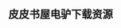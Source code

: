 ## 皮皮书屋电驴下载资源 

[Drupal 7 Mobile Web Development Beginner’s Guide.pdf]: (ed2k://|file|Drupal%207%20Mobile%20Web%20Development%20Beginner%E2%80%99s%20Guide.pdf|15431293|d2632aab9aec41a39d6d26e535498872|h=ydscny3mo3cvdzu6wjsqaz4cffhcyleg|/)

[CCNA Data Center Study Guide, EXAM 640-911.pdf]: (ed2k://|file|CCNA%20Data%20Center%20Study%20Guide%2C%20EXAM%20640-911.pdf|15596860|5963b795bacee6b473aba0aace2721b8|h=fnyntptmz6tyirlmy7jmx7sylbbf5puj|/)

[Simply Rails 2.pdf]: (ed2k://|file|Simply%20Rails%202.pdf|14364414|26d7061e55329a3a68e72cae68746c57|h=gaqmyncrgc6lxradmq6otad3zkhknz3i|/)

[LISP-STAT_ An Object-Oriented Environment for Statustical Computing and Dynamic Graphics.pdf]: (ed2k://|file|LISP-STAT_%20An%20Object-Oriented%20Environment%20for%20Statustical%20Computing%20and%20Dynamic%20Graphics.pdf|19728315|3393856d3f3231ad19ca362acfd866e2|h=pllabxuy62eezb2gbabqolycqevstwzk|/)

[Electromagnetic Compatibility Engineering.pdf]: (ed2k://|file|Electromagnetic%20Compatibility%20Engineering.pdf|29001752|2b44a43e46cbcf027b83e3fbc2c32f50|h=p3f5yfzlv5q7vt6d5cqtiljl3scpjfpz|/)

[Cobit4.1简体中文版.pdf]: (ed2k://|file|Cobit4.1%E7%AE%80%E4%BD%93%E4%B8%AD%E6%96%87%E7%89%88.pdf|7498227|29ce37f9aa3511064e697a295c24d296|h=dab4twvimqt5ej4g5opx4h3drx2c3xji|/)

[Integrating CMMI and Agile Development.pdf]: (ed2k://|file|Integrating%20CMMI%20and%20Agile%20Development.pdf|2810774|cc044fb81e8cc7fd33c59f7292ad6550|h=hilq5w35zr3hs4mlx47pfzor6y7qm6ws|/)

[LATEX Notes 雷太赫排版系统简介.pdf]: (ed2k://|file|LATEX%20Notes%20%E9%9B%B7%E5%A4%AA%E8%B5%AB%E6%8E%92%E7%89%88%E7%B3%BB%E7%BB%9F%E7%AE%80%E4%BB%8B.pdf|2952957|8ed6f5b7bba8dfa886b823d8987043ed|h=756pzj5tyhbuauzlndj7hyr5pb2hbnhh|/)

[Java企业设计模式.pdf]: (ed2k://|file|Java%E4%BC%81%E4%B8%9A%E8%AE%BE%E8%AE%A1%E6%A8%A1%E5%BC%8F.pdf|8444129|f3fc9bfa5aa7f43a17e71357b95dec8b|h=6objkfxykf3aflw7lwr65danhtawenyn|/)

[IBM Cognos 8 Report Studio Cookbook.pdf]: (ed2k://|file|IBM%20Cognos%208%20Report%20Studio%20Cookbook.pdf|8892340|419e3234595bd1d682716fa8dbbde631|h=ioo3mbs3fsu3aylsnr6p2ajajbaworjk|/)

[Learning MATLAB.pdf]: (ed2k://|file|Learning%20MATLAB.pdf|1692845|2cb1bdff773dd686ebbe6d8681701315|h=rvudfkobzo2eicx4fbbfhkflsiwsrutg|/)

[The Giant Black Book of Computer Viruses.pdf]: (ed2k://|file|The%20Giant%20Black%20Book%20of%20Computer%20Viruses.pdf|5377535|772cc866ca60ea7d57bba499b4a520e9|h=pr5qadeg7pkyedqbuw7w4lrcly6doqug|/)

[Learning Perl TK.pdf]: (ed2k://|file|Learning%20Perl%20TK.pdf|4875586|47ff615db1adde3a1b679f357d285b4b|h=zbhm2trinf2fztp3hcafklyhweijcxq5|/)

[PICAXE Microcontroller Projects for the Evil Genius.pdf]: (ed2k://|file|PICAXE%20Microcontroller%20Projects%20for%20the%20Evil%20Genius.pdf|10591540|401f0b2a92249bbeb96e6385c62aa579|h=mywchwzg5fl2g54i4o62ljosx6swjof4|/)

[Professional ASP.NET MVC 3.pdf]: (ed2k://|file|Professional%20ASP.NET%20MVC%203.pdf|15186629|31da73e0f40a8f771bf90468374e6065|h=r5jztqrjfvke6luw67tqworl3tzgwywk|/)

[Always Be Testing_ The Complete Guide to Google Website Optimizer.pdf]: (ed2k://|file|Always%20Be%20Testing_%20The%20Complete%20Guide%20to%20Google%20Website%20Optimizer.pdf|12085959|bee23db0298590ca3db58c1e351ea164|h=nu7zninsv2vtc6s5si44srrahs55dkyl|/)

[Developing Backbone.js Applications.pdf]: (ed2k://|file|Developing%20Backbone.js%20Applications.pdf|2592448|20d8b3f4cfb6d7b326f793ff1d685bf5|h=uln6ywcg7e4g2shatzhahseti5sesqhq|/)

[The Twitter Book.pdf]: (ed2k://|file|The%20Twitter%20Book.pdf|17311550|42471f041e46bada27179c9d6488ea6d|h=5lclgcnt7lgg42ganuum5gmahodd5zko|/)

[Handbook of IPv4 to IPv6 Transition_ Methodologies for Institutional and Corporate Networks.pdf]: (ed2k://|file|Handbook%20of%20IPv4%20to%20IPv6%20Transition_%20Methodologies%20for%20Institutional%20and%20Corporate%20Networks.pdf|7357408|0b6949738400ceb8869ef57d31c16550|h=zv4dxqmz6h3cziich4oxmyb735nbp3j6|/)

[MacRuby_ The Definitive Guide_ Ruby and Cocoa on OS X.pdf]: (ed2k://|file|MacRuby_%20The%20Definitive%20Guide_%20Ruby%20and%20Cocoa%20on%20OS%20X.pdf|11524293|5093a7e5f1bf4ff17d3a15ec1c4fcabe|h=qj7sst3wjm5lvwztmra6gn2wivkqrbz3|/)

[Bayesian Networks.pdf]: (ed2k://|file|Bayesian%20Networks.pdf|2006204|18a1f5cd932b9398e8bb31945e99df17|h=b3a7h5hac7arffhht7xqzlldre3uoo6d|/)

[Web Application Defender’s Cookbook_ Battling Hackers and Protecting Users.pdf]: (ed2k://|file|Web%20Application%20Defender%E2%80%99s%20Cookbook_%20Battling%20Hackers%20and%20Protecting%20Users.pdf|15327638|95362fc1f34c6070999b784e7d3e4172|h=ovmmhmhzcbvitfwpnbr4awvcs3eofvvj|/)

[Language Implementation Patterns_ Create Your Own Domain-Specific and General Programming Languages.pdf]: (ed2k://|file|Language%20Implementation%20Patterns_%20Create%20Your%20Own%20Domain-Specific%20and%20General%20Programming%20Languages.pdf|4231386|feda5f854d3d2ab0a43b9d02ef2c6e81|h=z7h3jtgff5rgexaf5kdi4ynpoxlzf67o|/)

[Cobit 4.1.pdf]: (ed2k://|file|Cobit%204.1.pdf|1601084|c6b5c237ec340d7f4945cabe3dd7fd25|h=5qrmtav6xfs4xab7i4rhj6yuk4x2gdzr|/)

[qooxdoo_ Beginner’s Guide.pdf]: (ed2k://|file|qooxdoo_%20Beginner%E2%80%99s%20Guide.pdf|7239096|1c1b42b24334a40efba040c242ccd947|h=neon7fhhkbley44yi7i7btxnu7muc55r|/)

[测试之美.pdf]: (ed2k://|file|%E6%B5%8B%E8%AF%95%E4%B9%8B%E7%BE%8E.pdf|32605890|a78513517a23c42fe2e8813d61e653f4|h=gr7c3x2pum6uxuz26f5o3636twrkalub|/)

[Microsoft Silverlight Graphics.pdf]: (ed2k://|file|Microsoft%20Silverlight%20Graphics.pdf|3978141|893d5eda058e6c8ad2af211032475300|h=o3jcqi7dndvruhz2cq2hjrtvary23qqb|/)

[PHP Programming with PEAR.pdf]: (ed2k://|file|PHP%20Programming%20with%20PEAR.pdf|5584459|9ee5a6e9986637f587f43917ce17aeac|h=mqcjp5css46fhyisyi5nnorucj7t256u|/)

[C++必知必会.chm]: (ed2k://|file|C%2B%2B%E5%BF%85%E7%9F%A5%E5%BF%85%E4%BC%9A.chm|459021|6b62c86fdceeb48fc63a6be4db0554ab|h=4kemdtz2a2mbmd4gr5r2mbbzvm47abkj|/)

[Delphi7应用编程150例.chm]: (ed2k://|file|Delphi7%E5%BA%94%E7%94%A8%E7%BC%96%E7%A8%8B150%E4%BE%8B.chm|1617724|3bb86c1d095ba8cf42ac6ebf47acc82c|h=f2ovyl65r5fciu3nedmqucjl3cbqp7d3|/)

[Illustrated WPF.pdf]: (ed2k://|file|Illustrated%20WPF.pdf|16940132|57823deb08c038d4662e5e7c30f81dc8|h=6ohzacztp4ehxccdcxxehbtbuub3gayy|/)

[SharePoint 2010 Business Intelligence 24-Hour Trainer.pdf]: (ed2k://|file|SharePoint%202010%20Business%20Intelligence%2024-Hour%20Trainer.pdf|36959067|5281f86f7d1e4c0d7082aec898a8d1b3|h=uw2kvkhyl3iuzqsbpzjs6huxypjgsijs|/)

[Imperfect C++ Practical Solutions for Real-Life Programming.chm]: (ed2k://|file|Imperfect%20C%2B%2B%20Practical%20Solutions%20for%20Real-Life%20Programming.chm|1186861|ad7bf40ef0decec65426b65b93ea2633|h=xz6zdpis75doxooah5vvpdigpruqj2hr|/)

[Developing Your Own 32-Bit Operating System.pdf]: (ed2k://|file|Developing%20Your%20Own%2032-Bit%20Operating%20System.pdf|2764405|9b72caa18572f574d8fc67aa7d82950b|h=p6mx7afs6wgs3caz3plwsitnpj4qbycg|/)

[Programming Microsoft ASP.NET 3.5.pdf]: (ed2k://|file|Programming%20Microsoft%20ASP.NET%203.5.pdf|13705841|534e603726c36ce03ae53e8d5ca43ee4|h=67dklxvs7bogvvkmefsbnp52wuxlk7w7|/)

[NHibernate 2 Beginner’s Guide.pdf]: (ed2k://|file|NHibernate%202%20Beginner%E2%80%99s%20Guide.pdf|8118316|b31c0c274d31e005977bf45116bb401d|h=74fycky3qabbhwrppvlif47k6z54dejv|/)

[High Performance Computing.pdf]: (ed2k://|file|High%20Performance%20Computing.pdf|8619569|cd7104cfb16a0f1345acb81e82f5b2bd|h=qvujpzzed6jclsr3ggx3cwm72ty4lt46|/)

[Mind Hacks.chm]: (ed2k://|file|Mind%20Hacks.chm|3588699|bbe45da4a0678952e0c9a5c6d3e377f4|h=6yvikt5yceffomiutjkvjeearztaydkb|/)

[Executing SOA_ A Practical Guide for the Service-Oriented Architect.chm]: (ed2k://|file|Executing%20SOA_%20A%20Practical%20Guide%20for%20the%20Service-Oriented%20Architect.chm|5340519|0bcd511a5b95832380d8ca3886f08ebb|h=vdwmry4nybesyxzrweq2ncpaxeqdxcja|/)

[Microsoft Office Project Server 2007 Unleashed.pdf]: (ed2k://|file|Microsoft%20Office%20Project%20Server%202007%20Unleashed.pdf|64439035|5328c10564ffb7f0356da02b2f0980ec|h=q6cqxenhhn7kniex6yopynbw56iqwrzx|/)

[Adobe Flex 3.0 For Dummies.pdf]: (ed2k://|file|Adobe%20Flex%203.0%20For%20Dummies.pdf|5926030|c5c3a979049208e226320463b7766459|h=xyqpvhte5xtbioso3zwwxoxpsoarwndc|/)

[黑客帝国与哲学：欢迎来到真实的荒漠.pdf]: (ed2k://|file|%E9%BB%91%E5%AE%A2%E5%B8%9D%E5%9B%BD%E4%B8%8E%E5%93%B2%E5%AD%A6%EF%BC%9A%E6%AC%A2%E8%BF%8E%E6%9D%A5%E5%88%B0%E7%9C%9F%E5%AE%9E%E7%9A%84%E8%8D%92%E6%BC%A0.pdf|14401470|574c4e4cecdecf6b9767dc8a49392a4e|h=yokvzvchsiqy4i6fxifrsyva5aaz2qpo|/)

[Windows Server 2008 How-To.pdf]: (ed2k://|file|Windows%20Server%202008%20How-To.pdf|9050152|f06527d3cddeb8efc1ff6e22fc27debf|h=yw5vsui6cb5wioafx3mjdorkcpw5qrzn|/)

[Sets, Logic and Maths for Computing (2nd Edition).pdf]: (ed2k://|file|Sets%2C%20Logic%20and%20Maths%20for%20Computing%20%282nd%20Edition%29.pdf|2404251|86167aca5dffb5023b7cf8fbe27d91a4|h=edwtb4vioi4x7pnw6h2nr3xclvs7udxa|/)

[OpenCL in Action.pdf]: (ed2k://|file|OpenCL%20in%20Action.pdf|13777705|04b823602eb65820d71d11280ce37046|h=6zeooekb7skiqnn4e26saf6klrgvk7mf|/)

[Data Visualization_ a successful design process.pdf]: (ed2k://|file|Data%20Visualization_%20a%20successful%20design%20process.pdf|9063179|5128ae1d93206ae391195c061608d01a|h=t6s7222jdgpmlxtiiwqbq5sb2q73gwfk|/)

[敏捷开发的艺术.pdf]: (ed2k://|file|%E6%95%8F%E6%8D%B7%E5%BC%80%E5%8F%91%E7%9A%84%E8%89%BA%E6%9C%AF.pdf|26022110|d05e7a3049c82fe1451621c1b3c0e3d6|h=lmmqbxxtx5b5om556objusslygb6xmb3|/)

[UNIX 编程环境.pdf]: (ed2k://|file|UNIX%20%E7%BC%96%E7%A8%8B%E7%8E%AF%E5%A2%83.pdf|11778639|f739a497ca23b79f7f55be7bc30336a8|h=qjak4rhnofnnytehqnul6dwa5vfeb376|/)

[Tika in Action.pdf]: (ed2k://|file|Tika%20in%20Action.pdf|14726753|e144a32f736a7d6fde5ca4feca218114|h=al5eocnc7j7bens377h2rcgcgbyqbu7e|/)

[构建iPhone企业级应用-基于HTML,CSS和JavaScript.pdf]: (ed2k://|file|%E6%9E%84%E5%BB%BAiPhone%E4%BC%81%E4%B8%9A%E7%BA%A7%E5%BA%94%E7%94%A8-%E5%9F%BA%E4%BA%8EHTML%2CCSS%E5%92%8CJavaScript.pdf|15994260|e47f971a82a3177a00cf6651c86b1e42|h=wypj2fwmjzclije6qougtlqfdshqsffh|/)

[Spring.Persistence – A.Running.Start.pdf]: (ed2k://|file|Spring.Persistence%20%E2%80%93%20A.Running.Start.pdf|1697387|e7eb0a55b1bc8ae15ea5a58876a2b39e|h=m7gphwf3rhhoc6eb3a7zedkjynn246cr|/)

[Business in the Cloud.pdf]: (ed2k://|file|Business%20in%20the%20Cloud.pdf|1119317|3b62ea311ded0532f129434d5b49f12f|h=of3ka2nnvhrek64socnugwflnhxwx5ss|/)

[Android Recipes (3rd edition).pdf]: (ed2k://|file|Android%20Recipes%20%283rd%20edition%29.pdf|7970136|e17e81e57207d23ebbc588672382ed83|h=ruetcpwyxeutsj6jsm4fyzwmry2hniik|/)

[Exchange Server 2010 Unleashed.pdf]: (ed2k://|file|Exchange%20Server%202010%20Unleashed.pdf|19235790|cae3aada7723663acbaffebdfab69705|h=qbtbtvvlfxfcsg2deayr2inou5qwmmwc|/)

[Introduction to Java Programming-Comprehensive Version (6th Edition).chm]: (ed2k://|file|Introduction%20to%20Java%20Programming-Comprehensive%20Version%20%286th%20Edition%29.chm|33558754|9763b79ddf212fd2a50486dfcfa9156d|h=qgfp47sdtz4fhv2kgviahyxrgfibysu4|/)

[Algebra of Programming (DjVu).pdf]: (ed2k://|file|Algebra%20of%20Programming%20%28DjVu%29.pdf|1825824|32cb29f2d68f0d89d93bc28901dbebf1|h=nynauma6qlzuhufk4luoaxidw655sljv|/)

[持续交付：发布可靠软件系统的方法.pdf]: (ed2k://|file|%E6%8C%81%E7%BB%AD%E4%BA%A4%E4%BB%98%EF%BC%9A%E5%8F%91%E5%B8%83%E5%8F%AF%E9%9D%A0%E8%BD%AF%E4%BB%B6%E7%B3%BB%E7%BB%9F%E7%9A%84%E6%96%B9%E6%B3%95.pdf|43437275|72adfc4c32b93561cc32d7607092aa3d|h=yjhfpnh6usdxnf4djczz5juerwe2ltyw|/)

[Adobe Illustrator CS2 Official JavaScript Reference.chm]: (ed2k://|file|Adobe%20Illustrator%20CS2%20Official%20JavaScript%20Reference.chm|829843|f6461983093697b99526f0769d6d0cb1|h=7ubelyac5aalgdjuz7ckj2xjz6bwdeg2|/)

[Information Security Fundamentals, Second Edition.pdf]: (ed2k://|file|Information%20Security%20Fundamentals%2C%20Second%20Edition.pdf|26911389|4f41f7a28d36442e8dab0236551bbce5|h=sb2awxsw6tsgzojmfa3v4kpq7ivdy3u6|/)

[The B-method.pdf]: (ed2k://|file|The%20B-method.pdf|5228335|f56534f98edf66a0f855f659ae890f77|h=yzazkttaq6krksxy3yvufzitiplkeaef|/)

[Teach Yourself Scheme in Fixnum Days.pdf]: (ed2k://|file|Teach%20Yourself%20Scheme%20in%20Fixnum%20Days.pdf|331946|177089cb98939f0583dbfdeae80bcf54|h=cs3phnvbsydakovvmehqfd3enrjxkh5b|/)

[Handbook of Approximation Algorithms and Metaheuristics.pdf]: (ed2k://|file|Handbook%20of%20Approximation%20Algorithms%20and%20Metaheuristics.pdf|12650948|84fe4585af63d8fb5f789744661e4188|h=2cqfaxclon3dx63kjy6vlxdxw2pc5yb3|/)

[Java Power Tools.pdf]: (ed2k://|file|Java%20Power%20Tools.pdf|14127517|3e6d9991946e729f4a39c48a418e4777|h=23djatdsj2l7q4shlgxnwohds53fwbrx|/)

[Pattern Recognition and Machine Learning.pdf]: (ed2k://|file|Pattern%20Recognition%20and%20Machine%20Learning.pdf|6951055|f2009c233d0354a48d12a79c9701e02a|h=433omm3jjh4i25wwbhwfp6lg6kgt4ecw|/)

[An Introduction to Programming in Emacs Lisp.pdf]: (ed2k://|file|An%20Introduction%20to%20Programming%20in%20Emacs%20Lisp.pdf|1528893|ae90d34acd83c38c13cb64c792508a1b|h=kjqcq3trvncky34i6bmioukqrsstnber|/)

[AspectJ in Action, Second Edition.pdf]: (ed2k://|file|AspectJ%20in%20Action%2C%20Second%20Edition.pdf|7346107|198ff92913283732eb1149a2c486fdc5|h=34gji3c5rztuyxm4gpq3utiitvp6loz3|/)

[Digital Typography Using LaTeX.pdf]: (ed2k://|file|Digital%20Typography%20Using%20LaTeX.pdf|12971920|44874fcb511262b03173c7d0eabdbd69|h=rh7bmjwvputcqw7oauak7niryh3v7gje|/)

[Incident Response_ Computer Forensics Toolkit.zip]: (ed2k://|file|Incident%20Response_%20Computer%20Forensics%20Toolkit.zip|5329332|cdfd8632035dc70cd7b7b44e38f1b37c|h=a43zgxnaopa7sjiso64x5qwz76aprvc6|/)

[JavaScript, A Beginner’s Guide, Third Edition.pdf]: (ed2k://|file|JavaScript%2C%20A%20Beginner%E2%80%99s%20Guide%2C%20Third%20Edition.pdf|6592598|7264827c4b906da64af7bad7a8f0ba29|h=xkikzzuw7vnsqt7k6wdjoyky63bpjw3m|/)

[Pro Telerik ASP.NET and Silverlight Controls.pdf]: (ed2k://|file|Pro%20Telerik%20ASP.NET%20and%20Silverlight%20Controls.pdf|16254671|e69c3ab5f48b6d7122bc2fc31efa2390|h=a756v2uo6ppu7d6v7irpt3ifgavpogc6|/)

[Optical Network Design and Implementation.chm]: (ed2k://|file|Optical%20Network%20Design%20and%20Implementation.chm|21848517|d6972b42e3d95086ca5a73afc5fd4206|h=uweg4egn5vabjsrl7ebkgabc4u3l6ahd|/)

[CSS Cookbook.chm]: (ed2k://|file|CSS%20Cookbook.chm|5015423|6f22c1c2d1b6d2352d2c720e8ee02c3a|h=kxzzhka2ruqo5sf6fdc45lxcievz5rst|/)

[The Agile Samurai.pdf]: (ed2k://|file|The%20Agile%20Samurai.pdf|22999627|7526566d6cc6cfd2864b497908479271|h=irxrzghgqvgsqjautlzbnyodsq6rplz3|/)

[教授为什么没告诉我.pdf]: (ed2k://|file|%E6%95%99%E6%8E%88%E4%B8%BA%E4%BB%80%E4%B9%88%E6%B2%A1%E5%91%8A%E8%AF%89%E6%88%91.pdf|18752283|2b4b84a5861c489545d8ed4a83d86409|h=lhh6f7e5pim5u3bo645bl2wupkgqcysr|/)

[设计模式：可复用面向对象软件的基础.pdf]: (ed2k://|file|%E8%AE%BE%E8%AE%A1%E6%A8%A1%E5%BC%8F%EF%BC%9A%E5%8F%AF%E5%A4%8D%E7%94%A8%E9%9D%A2%E5%90%91%E5%AF%B9%E8%B1%A1%E8%BD%AF%E4%BB%B6%E7%9A%84%E5%9F%BA%E7%A1%80.pdf|26403425|019511e034782275cdca96ef4f333de7|h=6hz5vmoqiki64vwnt5ul77zvmhsmovff|/)

[Java程序设计与问题解决_基础篇(第4版).pdf]: (ed2k://|file|Java%E7%A8%8B%E5%BA%8F%E8%AE%BE%E8%AE%A1%E4%B8%8E%E9%97%AE%E9%A2%98%E8%A7%A3%E5%86%B3_%E5%9F%BA%E7%A1%80%E7%AF%87%28%E7%AC%AC4%E7%89%88%29.pdf|8695496|a9f4a6a646615cc4eb282a6982a52392|h=7pzqgrwwgkk5wmjxuiv7dkqirpanfkb2|/)

[Managing Windows® with VBScript and WMI.chm]: (ed2k://|file|Managing%20Windows%C2%AE%20with%20VBScript%20and%20WMI.chm|1788232|3a3339e14c410a064fe6ab071f4a8004|h=h3x5bw7pdcpw62onitwlq3v4baw2lulc|/)

[Running IBM WebSphere Application Server on System p and AIX_ Optimization and Best Practices.pdf]: (ed2k://|file|Running%20IBM%20WebSphere%20Application%20Server%20on%20System%20p%20and%20AIX_%20Optimization%20and%20Best%20Practices.pdf|9634853|2e6f645802f19e5d9bcb73cd2b1c9054|h=j52z5fyvhvicqbcaft5d4nkmuusmzrxz|/)

[Mule 2_ A Developer’s Guide.pdf]: (ed2k://|file|Mule%202_%20A%20Developer%E2%80%99s%20Guide.pdf|1369991|3e056f49c58b6c528886500badb4fcf6|h=pozaiss344gyuc56tbjdjf5wn5yd5lwm|/)

[OpenGL Programming Guide_ The Official Guide to Learning OpenGL, Versions 3.0 and 3.1 (7th Edition).pdf]: (ed2k://|file|OpenGL%20Programming%20Guide_%20The%20Official%20Guide%20to%20Learning%20OpenGL%2C%20Versions%203.0%20and%203.1%20%287th%20Edition%29.pdf|10779532|f9988f515a3f4a5c2398a45efb993bc8|h=rfw5ow5f5ymns63ck6ud7q26t2wn7y3y|/)


